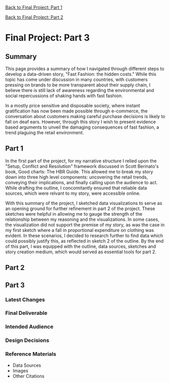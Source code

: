 [Back to Final Project: Part 1](/finalproject1.md)

[Back to Final Project: Part 2](/finalproject2.md)

# Final Project: Part 3

## Summary

This page provides a summary of how I navigated through different steps to develop a data-driven story, "Fast Fashion: the hidden costs." While this topic has come under discussion in many countries, with customers pressing on brands to be more transparent about their supply chain, I believe there is still lack of awareness regarding the environmental and social repercussions of shaking hands with fast fashion. 

In a mostly price sensitive and disposable society, where instant gratification has now been made possible through e-commerce, the conversation about customers making careful purchase decisions is likely to fall on deaf ears. However, through this story I wish to present evidence based arguments to unveil the damaging consequences of fast fashion, a trend plaguing the retail environment.  

## Part 1

In the first part of the project, for my narrative structure I relied upon the "Setup, Conflict and Resolution" framework discussed in Scott Berinato's book, Good charts: The HBR Guide. This allowed me to break my story down into three high level components: uncovering the retail trends, conveying their implications, and finally calling upon the audience to act. While drafting the outline, I concomitantly ensured that reliable data sources, which were relvant to my story, were accessible online.

With this summary of the project, I sketched data visualizations to serve as an opening ground for further refinement in part 2 of the project. These sketches were helpful in allowing me to gauge the strength of the relationship between my reasoning and the visualizations. In some cases, the visualization did not support the premise of my story, as was the case in my first sketch where a fall in proportional expenditure on clothing was evident. In these scenarios, I decided to research further to find data which could possibly justify this, as reflected in sketch 2 of the outline. By the end of this part, I was equipped with the outline, data sources, sketches and story creation medium, which would served as essential tools for part 2.

## Part 2

## Part 3

### Latest Changes

### Final Deliverable

### Intended Audience

### Design Decisions

### Reference Materials
* Data Sources
* Images
* Other Citations
